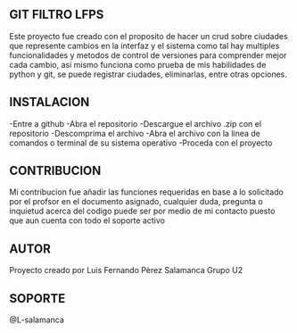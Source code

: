 ## GIT FILTRO LFPS

Este proyecto fue creado con el proposito de hacer un crud sobre ciudades que represente cambios en la interfaz y el sistema como tal
hay multiples funcionalidades y metodos de control de versiones para comprender mejor cada cambio, asi mismo funciona como prueba de 
mis habilidades de python y git, se puede registrar ciudades, eliminarlas, entre otras opciones.

## INSTALACION
-Entre a github
-Abra el repositorio
-Descargue el archivo .zip con el repositorio
-Descomprima el archivo
-Abra el archivo con la linea de comandos o terminal de su sistema operativo
-Proceda con el proyecto

## CONTRIBUCION

Mi contribucion fue añadir las funciones requeridas en base a lo solicitado por el profsor en el 
documento asignado, cualquier duda, pregunta o inquietud acerca del codigo puede ser por medio
de mi contacto puesto que aun cuenta con todo el soporte activo

## AUTOR

Proyecto creado por Luis Fernando Pèrez Salamanca 
Grupo U2

## SOPORTE

@L-salamanca
